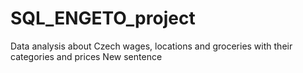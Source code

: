 # SQL_ENGETO_project
Data analysis about Czech wages, locations and groceries with their categories and prices
New sentence